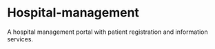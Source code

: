 # Hospital-management
A hospital management portal with patient registration and information services.
